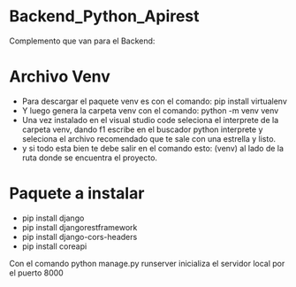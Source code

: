# Backend_Python_Apirest

Complemento que van para el Backend:

# Archivo Venv
* Para descargar el paquete venv es con el comando: pip install virtualenv 
* Y luego genera la carpeta venv con el comando: python -m venv venv
* Una vez instalado en el visual studio code seleciona el interprete de la carpeta venv, dando f1 escribe en el buscador python interprete y seleciona el archivo recomendado que te sale con una estrella y listo.
* y si todo esta bien te debe salir en el comando esto: (venv) al lado de la ruta donde se encuentra el proyecto.

# Paquete a instalar
* pip install django
* pip install djangorestframework
* pip install django-cors-headers
* pip install coreapi

Con el comando python manage.py runserver inicializa el servidor local por el puerto 8000
